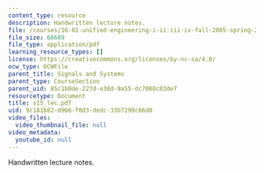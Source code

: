 ```yaml
---
content_type: resource
description: Handwritten lecture notes.
file: /courses/16-01-unified-engineering-i-ii-iii-iv-fall-2005-spring-2006/9c181b82d966f0d3dedc33b7299c66d0_s15_lec.pdf
file_size: 66689
file_type: application/pdf
learning_resource_types: []
license: https://creativecommons.org/licenses/by-nc-sa/4.0/
ocw_type: OCWFile
parent_title: Signals and Systems
parent_type: CourseSection
parent_uid: 85c1b0de-227d-e38d-9a55-dc7008c03de7
resourcetype: Document
title: s15_lec.pdf
uid: 9c181b82-d966-f0d3-dedc-33b7299c66d0
video_files:
  video_thumbnail_file: null
video_metadata:
  youtube_id: null
---
```

Handwritten lecture notes.
